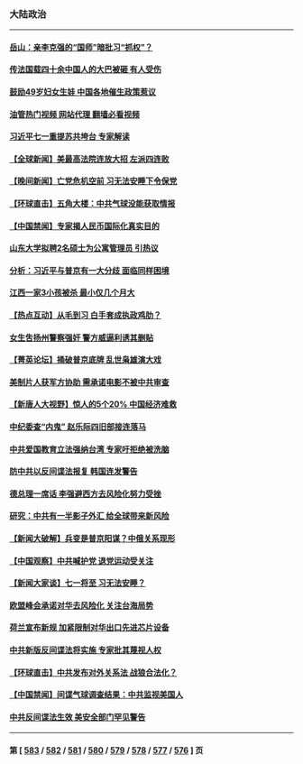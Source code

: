 ### 大陆政治
---
#### [岳山：亲李克强的“国师”暗批习“抓权”？](../../pages/ncid277/n14026064.md?07012045) 
#### [传法国载四十余中国人的大巴被砸 有人受伤](../../pages/ncid277/n14026253.md?07012045) 
#### [鼓励49岁妇女生娃 中国各地催生政策惹议](../../pages/ncid277/n14026235.md?07012045) 
#### [油管热门视频 网站代理 翻墙必看视频](http://138.2.39.72:81/youtube.html?epic-marker?07012045)
#### [习近平七一重提苏共垮台 专家解读](../../pages/ncid277/n14026188.md?07012045) 
#### [【全球新闻】美最高法院连放大招 左派四连败](../../pages/ncid277/n14026225.md?07012045) 
#### [【晚间新闻】亡党危机空前 习无法安睡下令保党](../../pages/ncid277/n14026224.md?07012045) 
#### [【环球直击】五角大楼：中共气球没能获取情报](../../pages/ncid277/n14025936.md?07012045) 
#### [【中国禁闻】专家揭人民币国际化真实目的](../../pages/ncid277/n14025623.md?07012045) 
#### [山东大学拟聘2名硕士为公寓管理员 引热议](../../pages/ncid277/n14026174.md?07012045) 
#### [分析：习近平与普京有一大分歧 面临同样困境](../../pages/ncid277/n14025926.md?07012045) 
#### [江西一家3小孩被杀 最小仅几个月大](../../pages/ncid277/n14026130.md?07012045) 
#### [【热点互动】从毛到习 白手套成执政鸡肋？](../../pages/ncid277/n14025978.md?07012045) 
#### [女生吿扬州警察强奸 警方威逼利诱其删贴](../../pages/ncid277/n14025991.md?07012045) 
#### [【菁英论坛】捅破普京底牌 乱世枭雄演大戏](../../pages/ncid277/n14025962.md?07012045) 
#### [美制片人获军方协助 需承诺电影不被中共审查](../../pages/ncid277/n14025928.md?07012045) 
#### [【新唐人大视野】惊人的5个20% 中国经济难救](../../pages/ncid277/n14025955.md?07012045) 
#### [中纪委查“内鬼” 赵乐际四旧部接连落马](../../pages/ncid277/n14025916.md?07012045) 
#### [中共爱国教育立法强纳台湾 专家吁拒绝被洗脑](../../pages/ncid277/n14023603.md?07012045) 
#### [防中共以反间谍法报复 韩国连发警告](../../pages/ncid277/n14025901.md?07012045) 
#### [德总理一席话 李强避西方去风险化努力受挫](../../pages/ncid277/n14025856.md?07012045) 
#### [研究：中共有一半影子外汇 给全球带来新风险](../../pages/ncid277/n14025844.md?07012045) 
#### [【新闻大破解】兵变是普京阳谋？中俄关系现形](../../pages/ncid277/n14025761.md?07012045) 
#### [【中国观察】中共喊护党 退党运动受关注](../../pages/ncid277/n14025619.md?07012045) 
#### [【新闻大家谈】七一将至 习无法安睡？](../../pages/ncid277/n14025714.md?07012045) 
#### [欧盟峰会承诺对华去风险化 关注台海局势](../../pages/ncid277/n14025743.md?07012045) 
#### [荷兰宣布新规 加紧限制对华出口先进芯片设备](../../pages/ncid277/n14025681.md?07012045) 
#### [中共新版反间谍法将实施 专家批其蔑视人权](../../pages/ncid277/n14025578.md?07012045) 
#### [【环球直击】中共发布对外关系法 战狼合法化？](../../pages/ncid277/n14025164.md?07012045) 
#### [【中国禁闻】间谍气球调查结果：中共监视美国人](../../pages/ncid277/n14024804.md?07012045) 
#### [中共反间谍法生效 美安全部门罕见警告](../../pages/ncid277/n14025385.md?07012045) 

---
#### 第 [ [583](./583.md?07012045) / [582](./582.md?07012045) / [581](./581.md?07012045) / [580](./580.md?07012045) / [579](./579.md?07012045) / [578](./578.md?07012045) / [577](./577.md?07012045) / [576](./576.md?07012045) ] 页
